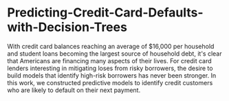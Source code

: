 # Predicting-Credit-Card-Defaults-with-Decision-Trees
With credit card balances reaching an average of $16,000 per household and student loans becoming the largest source of household debt, it's clear that Americans are financing many aspects of their lives. For credit card lenders interesting in mitigating loses from risky borrowers, the desire to build models that identify high-risk borrowers has never been stronger. In this work, we constructed predictive models to identify credit customers who are likely to default on their next payment.
